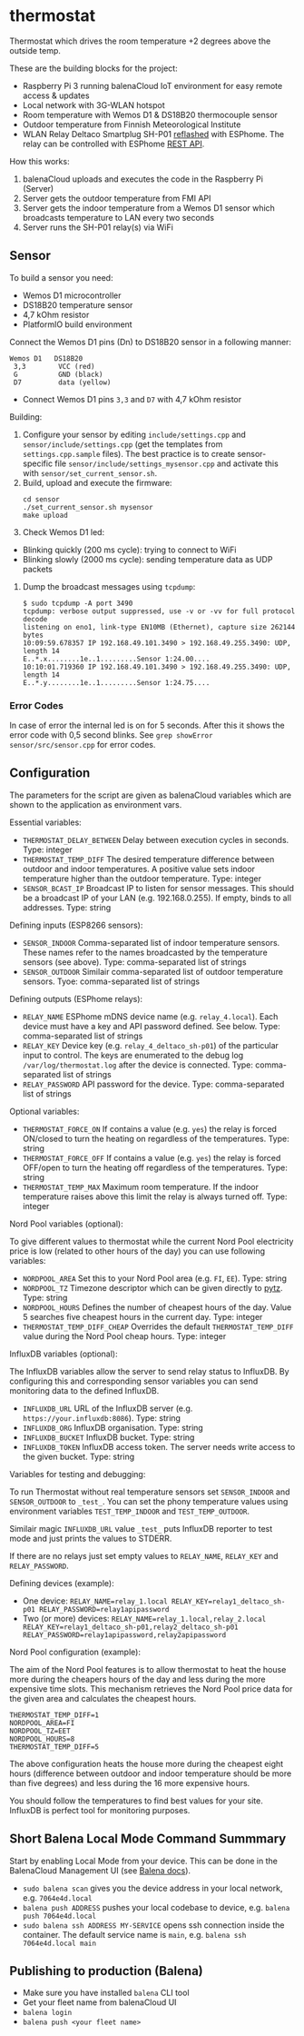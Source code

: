 # thermostat

Thermostat which drives the room temperature +2 degrees above the outside temp.

These are the building blocks for the project:
 * Raspberry Pi 3 running balenaCloud IoT environment for easy remote access & updates
 * Local network with 3G-WLAN hotspot
 * Room temperature with Wemos D1 & DS18B20 thermocouple sensor
 * Outdoor temperature from Finnish Meteorological Institute
 * WLAN Relay Deltaco Smartplug SH-P01 [reflashed](http://io.sivuduuni.biz/reflashing-deltaco-smartplug-sh-p01-to-work-with-home-assistant/) with ESPhome. The relay can be controlled with ESPhome [REST API](https://esphome.io/web-api/index.html#switch).

How this works:
 1. balenaCloud uploads and executes the code in the Raspberry Pi (Server)
 1. Server gets the outdoor temperature from FMI API
 1. Server gets the indoor temperature from a Wemos D1 sensor which broadcasts temperature to LAN every two seconds
 1. Server runs the SH-P01 relay(s) via WiFi

## Sensor

To build a sensor you need:
 * Wemos D1 microcontroller
 * DS18B20 temperature sensor
 * 4,7 kOhm resistor
 * PlatformIO build environment

Connect the Wemos D1 pins (Dn) to DS18B20 sensor in a following manner:

```
Wemos D1   DS18B20
 3,3        VCC (red)
 G          GND (black)
 D7         data (yellow)
```
* Connect Wemos D1 pins `3,3` and `D7` with 4,7 kOhm resistor

Building:
 1. Configure your sensor by editing `include/settings.cpp` and `sensor/include/settings.cpp` (get the templates from `settings.cpp.sample` files).
    The best practice is to create sensor-specific file `sensor/include/settings_mysensor.cpp` and activate this with `sensor/set_current_sensor.sh`.
 1. Build, upload and execute the firmware:
    ```
    cd sensor
    ./set_current_sensor.sh mysensor
    make upload
    ```
 1. Check Wemos D1 led:
  * Blinking quickly (200 ms cycle): trying to connect to WiFi
  * Blinking slowly (2000 ms cycle): sending temperature data as UDP packets
 1. Dump the broadcast messages using `tcpdump`:
    ```
    $ sudo tcpdump -A port 3490
    tcpdump: verbose output suppressed, use -v or -vv for full protocol decode
    listening on eno1, link-type EN10MB (Ethernet), capture size 262144 bytes
    10:09:59.678357 IP 192.168.49.101.3490 > 192.168.49.255.3490: UDP, length 14
    E..*.x........1e..1.........Sensor 1:24.00....
    10:10:01.719360 IP 192.168.49.101.3490 > 192.168.49.255.3490: UDP, length 14
    E..*.y........1e..1.........Sensor 1:24.75....
    ```

### Error Codes

In case of error the internal led is on for 5 seconds. After this it shows the error
code with 0,5 second blinks. See `grep showError sensor/src/sensor.cpp` for error
codes.

## Configuration

The parameters for the script are given as balenaCloud variables which are shown to the
application as environment vars.

Essential variables:

 * `THERMOSTAT_DELAY_BETWEEN` Delay between execution cycles in seconds. Type: integer
 * `THERMOSTAT_TEMP_DIFF` The desired temperature difference between outdoor and
   indoor temperatures. A positive value sets indoor temperature higher than the
   outdoor temperature. Type: integer
 * `SENSOR_BCAST_IP` Broadcast IP to listen for sensor messages. This should be a
    broadcast IP of your LAN (e.g. 192.168.0.255). If empty, binds to all addresses.
    Type: string

Defining inputs (ESP8266 sensors):

 * `SENSOR_INDOOR` Comma-separated list of indoor temperature sensors. These names refer to
   the names broadcasted by the temperature sensors (see above). Type: comma-separated list
   of strings
 * `SENSOR_OUTDOOR` Similair comma-separated list of outdoor temperature sensors. Tyoe:
   comma-separated list of strings

Defining outputs (ESPhome relays):

 * `RELAY_NAME` ESPhome mDNS device name (e.g. `relay_4.local`). Each device must
   have a key and API password defined. See below. Type: comma-separated
   list of strings
 * `RELAY_KEY` Device key (e.g. `relay_4_deltaco_sh-p01`) of the
   particular input to control. The keys are enumerated to the debug
   log `/var/log/thermostat.log` after the device is connected. Type: comma-separated
   list of strings
 * `RELAY_PASSWORD` API password for the device. Type: comma-separated
   list of strings

Optional variables:

 * `THERMOSTAT_FORCE_ON` If contains a value (e.g. `yes`) the relay is forced
   ON/closed to turn the heating on regardless of the temperatures. Type: string
 * `THERMOSTAT_FORCE_OFF` If contains a value (e.g. `yes`) the relay is forced
   OFF/open to turn the heating off regardless of the temperatures. Type: string
 * `THERMOSTAT_TEMP_MAX` Maximum room temperature. If the indoor temperature raises
   above this limit the relay is always turned off. Type: integer

Nord Pool variables (optional):

To give different values to thermostat while the current Nord Pool electricity price is
low (related to other hours of the day) you can use following variables:

 * `NORDPOOL_AREA` Set this to your Nord Pool area (e.g. `FI`, `EE`). Type: string
 * `NORDPOOL_TZ` Timezone descriptor which can be given directly to [pytz](https://pythonhosted.org/pytz/).
   Type: string
 * `NORDPOOL_HOURS` Defines the number of cheapest hours of the day. Value 5
   searches five cheapest hours in the current day. Type: integer
 * `THERMOSTAT_TEMP_DIFF_CHEAP` Overrides the default `THERMOSTAT_TEMP_DIFF` value
   during the Nord Pool cheap hours. Type: integer

InfluxDB variables (optional):

The InfluxDB variables allow the server to send relay status to InfluxDB. By configuring
this and corresponding sensor variables you can send monitoring data to the defined
InfluxDB.

 * `INFLUXDB_URL` URL of the InfluxDB server (e.g. `https://your.influxdb:8086`). Type: string
 * `INFLUXDB_ORG` InfluxDB organisation. Type: string
 * `INFLUXDB_BUCKET` InfluxDB bucket. Type: string
 * `INFLUXDB_TOKEN` InfluxDB access token. The server needs write access to the given bucket. Type: string

Variables for testing and debugging:

To run Thermostat without real temperature sensors set `SENSOR_INDOOR` and `SENSOR_OUTDOOR` to
`_test_`. You can set the phony temperature values using environment variables `TEST_TEMP_INDOOR` and
`TEST_TEMP_OUTDOOR`.

Similair magic `INFLUXDB_URL` value `_test_` puts InfluxDB reporter to test mode and just
prints the values to STDERR.

If there are no relays just set empty values to `RELAY_NAME`, `RELAY_KEY` and `RELAY_PASSWORD`.

Defining devices (example):

 * One device:
   `RELAY_NAME=relay_1.local RELAY_KEY=relay1_deltaco_sh-p01 RELAY_PASSWORD=relay1apipassword`
 * Two (or more) devices:
   `RELAY_NAME=relay_1.local,relay_2.local RELAY_KEY=relay1_deltaco_sh-p01,relay2_deltaco_sh-p01 RELAY_PASSWORD=relay1apipassword,relay2apipassword`

Nord Pool configuration (example):

The aim of the Nord Pool features is to allow thermostat to heat the house more during the
cheapers hours of the day and less during the more expensive time slots. This mechanism retrieves
the Nord Pool price data for the given area and calculates the cheapest hours.

```
THERMOSTAT_TEMP_DIFF=1
NORDPOOL_AREA=FI
NORDPOOL_TZ=EET
NORDPOOL_HOURS=8
THERMOSTAT_TEMP_DIFF=5
```

The above configuration heats the house more during the cheapest eight hours (difference between
outdoor and indoor temperature should be more than five degrees) and less during the 16 more
expensive hours.

You should follow the temperatures to find best values for your site. InfluxDB is perfect tool for
monitoring purposes.

## Short Balena Local Mode Command Summmary

Start by enabling Local Mode from your device. This can be done in the BalenaCloud Management UI (see [Balena docs](https://www.balena.io/docs/learn/develop/local-mode/)).

 * `sudo balena scan` gives you the device address in your local network, e.g. `7064e4d.local`
 * `balena push ADDRESS` pushes your local codebase to device, e.g. `balena push 7064e4d.local`
 * `sudo balena ssh ADDRESS MY-SERVICE` opens ssh connection inside the container.
   The default service name is `main`, e.g. `balena ssh 7064e4d.local main`

## Publishing to production (Balena)

 * Make sure you have installed `balena` CLI tool
 * Get your fleet name from balenaCloud UI
 * `balena login`
 * `balena push <your fleet name>`
